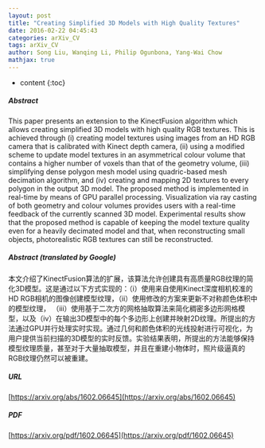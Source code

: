 ```yaml
---
layout: post
title: "Creating Simplified 3D Models with High Quality Textures"
date: 2016-02-22 04:45:43
categories: arXiv_CV
tags: arXiv_CV
author: Song Liu, Wanqing Li, Philip Ogunbona, Yang-Wai Chow
mathjax: true
---
```


* content
{:toc}

##### Abstract
This paper presents an extension to the KinectFusion algorithm which allows creating simplified 3D models with high quality RGB textures. This is achieved through (i) creating model textures using images from an HD RGB camera that is calibrated with Kinect depth camera, (ii) using a modified scheme to update model textures in an asymmetrical colour volume that contains a higher number of voxels than that of the geometry volume, (iii) simplifying dense polygon mesh model using quadric-based mesh decimation algorithm, and (iv) creating and mapping 2D textures to every polygon in the output 3D model. The proposed method is implemented in real-time by means of GPU parallel processing. Visualization via ray casting of both geometry and colour volumes provides users with a real-time feedback of the currently scanned 3D model. Experimental results show that the proposed method is capable of keeping the model texture quality even for a heavily decimated model and that, when reconstructing small objects, photorealistic RGB textures can still be reconstructed.

##### Abstract (translated by Google)
本文介绍了KinectFusion算法的扩展，该算法允许创建具有高质量RGB纹理的简化3D模型。这是通过以下方式实现的：（i）使用来自使用Kinect深度相机校准的HD RGB相机的图像创建模型纹理，（ii）使用修改的方案来更新不对称颜色体积中的模型纹理， （iii）使用基于二次方的网格抽取算法来简化稠密多边形网格模型，以及（iv）在输出3D模型中的每个多边形上创建并映射2D纹理。所提出的方法通过GPU并行处理实时实现。通过几何和颜色体积的光线投射进行可视化，为用户提供当前扫描的3D模型的实时反馈。实验结果表明，所提出的方法能够保持模型纹理质量，甚至对于大量抽取模型，并且在重建小物体时，照片级逼真的RGB纹理仍然可以被重建。

##### URL
[https://arxiv.org/abs/1602.06645](https://arxiv.org/abs/1602.06645)

##### PDF
[https://arxiv.org/pdf/1602.06645](https://arxiv.org/pdf/1602.06645)

